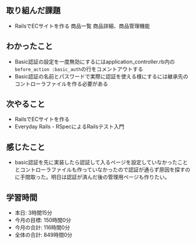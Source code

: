 ## 取り組んだ課題
- RailsでECサイトを作る 商品一覧 商品詳細、商品管理機能
## わかったこと
- Basic認証の設定を一度無効にするにはapplication_controller.rb内の`before_action :basic_auth`の行をコメントアウトする
- Basic認証の名前とパスワードで実際に認証を使える様にするには継承先のコントローラファイルを作る必要がある
## 次やること
- RailsでECサイトを作る
- Everyday Rails - RSpecによるRailsテスト入門
## 感じたこと
- basic認証を先に実装したら認証して入るページを設定していなかったこととコントローラファイルも作っていなかったので認証が通らず原因を探すのに手間取った。明日は認証が済んだ後の管理用ページも作りたい。
## 学習時間
- 本日: 3時間15分
- 今月の目標: 150時間0分
- 今月の合計: 116時間0分
- 全体の合計: 849時間0分
